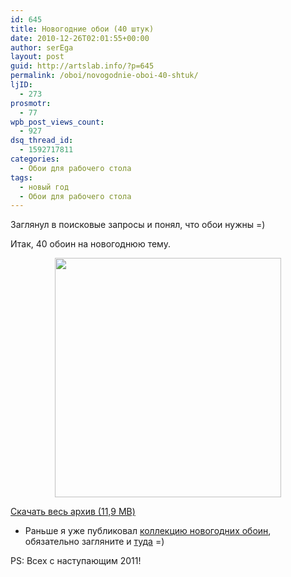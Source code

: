 ```yaml
---
id: 645
title: Новогодние обои (40 штук)
date: 2010-12-26T02:01:55+00:00
author: serEga
layout: post
guid: http://artslab.info/?p=645
permalink: /oboi/novogodnie-oboi-40-shtuk/
ljID:
  - 273
prosmotr:
  - 77
wpb_post_views_count:
  - 927
dsq_thread_id:
  - 1592717811
categories:
  - Обои для рабочего стола
tags:
  - новый год
  - Обои для рабочего стола
---
```

Заглянул в поисковые запросы и понял, что обои нужны =)

Итак, 40 обоин на новогоднюю тему.



<center>
  <a href="http://artslab.info/wp-content/uploads/new_year_wallpapers.jpg" rel="lightbox[new year wallpapers]"><img class="aligncenter size-full wp-image-646" title="new_year_wallpapers" src="http://artslab.info/wp-content/uploads/new_year_wallpapers.jpg" alt="" width="362" height="383" srcset="http://googledrive.com/host/0B9lHVSSSdxdxd0hjdUdmRzY3Tjg/new_year_wallpapers.jpg 362w, http://googledrive.com/host/0B9lHVSSSdxdxd0hjdUdmRzY3Tjg/new_year_wallpapers-283x300.jpg 283w" sizes="(max-width: 362px) 100vw, 362px" /></a>
</center>

[Скачать весь архив (11,9 MB)](http://www.box.net/shared/th2a9trip0)

+ Раньше я уже публиковал [коллекцию новогодних обоин](artslab.info/2007/12/novogodnie-oboi/), обязательно загляните и [туда](artslab.info/2007/12/novogodnie-oboi/) =)

PS: Всех с наступающим 2011!